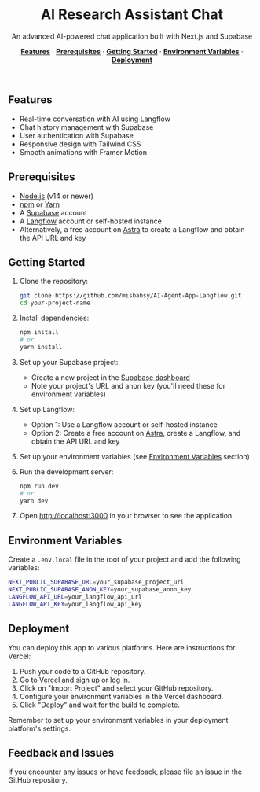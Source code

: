 <h1 align="center">AI Research Assistant Chat</h1>

<p align="center">
 An advanced AI-powered chat application built with Next.js and Supabase
</p>

<p align="center">
  <a href="#features"><strong>Features</strong></a> ·
  <a href="#prerequisites"><strong>Prerequisites</strong></a> ·
  <a href="#getting-started"><strong>Getting Started</strong></a> ·
  <a href="#environment-variables"><strong>Environment Variables</strong></a> ·
  <a href="#deployment"><strong>Deployment</strong></a>
</p>
<br/>

## Features

- Real-time conversation with AI using Langflow
- Chat history management with Supabase
- User authentication with Supabase
- Responsive design with Tailwind CSS
- Smooth animations with Framer Motion

## Prerequisites

- [Node.js](https://nodejs.org/en/) (v14 or newer)
- [npm](https://www.npmjs.com/) or [Yarn](https://yarnpkg.com/)
- A [Supabase](https://supabase.com/) account
- A [Langflow](https://langflow.org/) account or self-hosted instance
- Alternatively, a free account on [Astra](https://astra.datastax.com/) to create a Langflow and obtain the API URL and key

## Getting Started

1. Clone the repository:

   ```bash
   git clone https://github.com/misbahsy/AI-Agent-App-Langflow.git
   cd your-project-name
   ```

2. Install dependencies:

   ```bash
   npm install
   # or
   yarn install
   ```

3. Set up your Supabase project:
   - Create a new project in the [Supabase dashboard](https://app.supabase.com/)
   - Note your project's URL and anon key (you'll need these for environment variables)

4. Set up Langflow:
   - Option 1: Use a Langflow account or self-hosted instance
   - Option 2: Create a free account on [Astra](https://astra.datastax.com/), create a Langflow, and obtain the API URL and key

5. Set up your environment variables (see [Environment Variables](#environment-variables) section)

6. Run the development server:

   ```bash
   npm run dev
   # or
   yarn dev
   ```

7. Open [http://localhost:3000](http://localhost:3000) in your browser to see the application.

## Environment Variables

Create a `.env.local` file in the root of your project and add the following variables:
```bash
NEXT_PUBLIC_SUPABASE_URL=your_supabase_project_url
NEXT_PUBLIC_SUPABASE_ANON_KEY=your_supabase_anon_key
LANGFLOW_API_URL=your_langflow_api_url
LANGFLOW_API_KEY=your_langflow_api_key
```

## Deployment

You can deploy this app to various platforms. Here are instructions for Vercel:

1. Push your code to a GitHub repository.
2. Go to [Vercel](https://vercel.com) and sign up or log in.
3. Click on "Import Project" and select your GitHub repository.
4. Configure your environment variables in the Vercel dashboard.
5. Click "Deploy" and wait for the build to complete.

Remember to set up your environment variables in your deployment platform's settings.

## Feedback and Issues

If you encounter any issues or have feedback, please file an issue in the GitHub repository.
